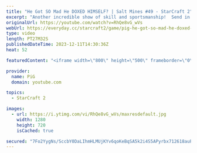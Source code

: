 ```yaml
---
title: "He Got SO Mad He DOXED HIMSELF? | Salt Mines #49 - StarCraft 2"
excerpt: "Another incredible show of skill and sportsmanship!  Send in your funniest, saltiest replays to RateMyStarCraft@gmail.com with “Salt Mines” in the title + in the body of the email add your IGN & Rank & Why you think your opponent got salty.   Binge the Salt Mines playlist: https://youtube.com/playlist?list=PLFUDU8AOevUePkIO6d3vLr0SSVKeZBdsZ"
originalUrl: https://youtube.com/watch?v=RhQe8vG_wVs
webUrl: https://everyday.cc/starcraft2/game/pig-he-got-so-mad-he-doxed-himself-salt-mines-49-starcraft-2/
type: video
length: PT27M32S
publishedDateTime: 2023-12-11T14:30:36Z
heat: 52

featuredContent: "<iframe width=\"800\" height=\"500\" frameborder=\"0\" src=\"https://www.youtube.com/embed/RhQe8vG_wVs\" allow=\"accelerometer; autoplay; encrypted-media; gyroscope; picture-in-picture\" allowfullscreen></iframe>"

provider:
  name: PiG
  domain: youtube.com

topics:
  - StarCraft 2

images:
  - url: https://i.ytimg.com/vi/RhQe8vG_wVs/maxresdefault.jpg
    width: 1280
    height: 720
    isCached: true

secured: "7Fo2YygNs/SccbY0DaLIhmHLMUjKYv6qoKeBqSA5k2i4S5APyrbx712618auPcuRusbbmVoFD+vuPGAppeTA9vo7DKncu3WLBQX1HbGhUkbDnmRVssDa2ldwuwQ6c0z3faNCqwghMIjkzMr7Hj0xKujsFU6UC+L6+iM0t+6R6vnkIzzzA0ba3ylga+eZbGbuRgu5HbK1Co377EThPv1iD+akXhGqn4npefpIrWs24QFoPyWsuoJF+jn0uH1QKzzufLh1QRSRwSR/jmddIvrUIOqTcmj6evNpk5t35UvZToga7a6IaW1FD3i3Gf+X5cYd03LnlmLxF+ABvobnzSNchWgbeC5KdZYnUnVFzrE3c6A/myxlXzOCQ+dDFjb8uQDTQmLLTcbl/dQjTIj32kDQ43JUlIyuZE+XBJLZ5EhMkZc=;NyzXgFC9zZzuGpmnMYun6g=="
---
```


